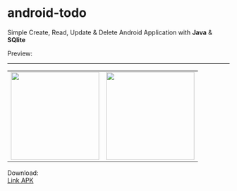 # android-todo

Simple Create, Read, Update & Delete Android Application with <b>Java</b> & <b>SQlite</b>

Preview:
<hr/>
<table>
  <tr>
    <td><img src="https://image.ibb.co/jN0Ls9/Screenshot_20180908_103759.png" width="200px" style="float:left"/></td>
    <td><img src="https://image.ibb.co/gsfyep/Screenshot_20180908_103815.png" width="200px" style="float:left"/></td>
  </tr>
</table>

Download:
<br/>
<a href="https://drive.google.com/open?id=1ZniWxdFYUmH3zOBqC7oQYC92AXqBeCtR">Link APK</a>
